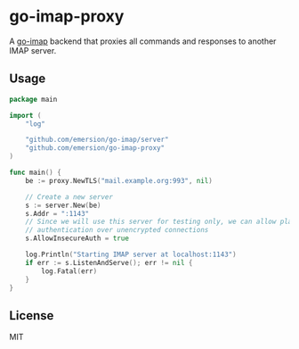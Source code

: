 # go-imap-proxy

A [go-imap](https://github.com/emersion/go-imap) backend that proxies all commands and responses to another IMAP server.

## Usage

```go
package main

import (
	"log"

	"github.com/emersion/go-imap/server"
	"github.com/emersion/go-imap-proxy"
)

func main() {
	be := proxy.NewTLS("mail.example.org:993", nil)

	// Create a new server
	s := server.New(be)
	s.Addr = ":1143"
	// Since we will use this server for testing only, we can allow plain text
	// authentication over unencrypted connections
	s.AllowInsecureAuth = true

	log.Println("Starting IMAP server at localhost:1143")
	if err := s.ListenAndServe(); err != nil {
		log.Fatal(err)
	}
}
```

## License

MIT
